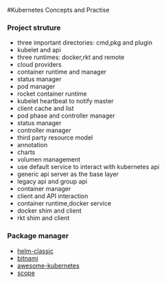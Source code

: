 #Kubernetes Concepts and Practise

### Project struture
- three important directories: cmd,pkg and plugin
- kubelet and api
- three runtimes: docker,rkt and remote
- cloud providers
- container runtime and manager
- status manager
- pod manager
- rocket container runtime
- kubelet heartbeat to notify master
- client cache and list
- pod phase and controller manager
- status manager
- controller manager
- third party resource model
- annotation
- charts
- volumen management
- use default service to interact with kubernetes api 
- generic api server as the base layer
- legacy api and group api
- container manager
- client and API interaction
- container runtime,docker service
- docker shim and client
- rkt shim and client

### Package manager

- [helm-classic](https://github.com/helm/helm-classic)
- [bitnami](https://github.com/bitnami/charts)
- [awesome-kubernetes](https://github.com/ramitsurana/awesome-kubernetes)
- [scope](https://github.com/weaveworks/scope)
